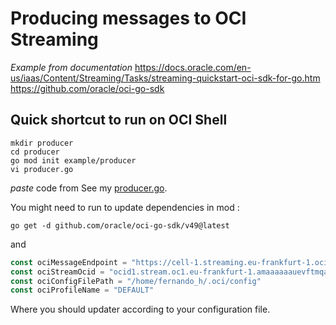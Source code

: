 # Producing messages to OCI Streaming


*Example from documentation* 
https://docs.oracle.com/en-us/iaas/Content/Streaming/Tasks/streaming-quickstart-oci-sdk-for-go.htm
https://github.com/oracle/oci-go-sdk

## Quick shortcut to run on OCI Shell

```shell
mkdir producer
cd producer
go mod init example/producer
vi producer.go 
```
*paste* code from  See my   [producer.go](/producer.go/).   

You might need to run to update dependencies in mod :

```
go get -d github.com/oracle/oci-go-sdk/v49@latest
```

and 

```Go
const ociMessageEndpoint = "https://cell-1.streaming.eu-frankfurt-1.oci.oraclecloud.com"
const ociStreamOcid = "ocid1.stream.oc1.eu-frankfurt-1.amaaaaaauevftmqaikcwu43ouqq6lz2jhfrwevh3yrh2u6q4zpzcss5zvvuq"
const ociConfigFilePath = "/home/fernando_h/.oci/config"
const ociProfileName = "DEFAULT"
```

Where you should updater according to your configuration file.







